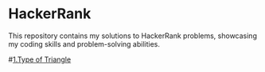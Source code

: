 # HackerRank
This repository contains my solutions to HackerRank problems, showcasing my coding skills and problem-solving abilities.

#[1.Type of Triangle]()
